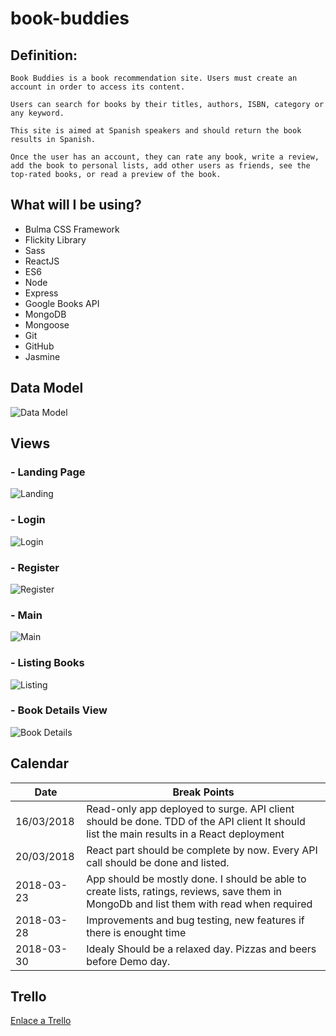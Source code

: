 # book-buddies


## Definition:


    Book Buddies is a book recommendation site. Users must create an account in order to access its content.

    Users can search for books by their titles, authors, ISBN, category or any keyword.

    This site is aimed at Spanish speakers and should return the book results in Spanish.

    Once the user has an account, they can rate any book, write a review, add the book to personal lists, add other users as friends, see the top-rated books, or read a preview of the book.


## What will I be using?

-   Bulma CSS Framework
-   Flickity Library
-   Sass
-   ReactJS
-   ES6
-   Node
-   Express
-   Google Books API
-   MongoDB
-   Mongoose
-   Git
-   GitHub
-   Jasmine



## Data Model


![Data Model](./design/img/Data-Views-UML/DataModel.png)

## Views 

### - Landing Page 
![Landing](./design/img/Data-Views-UML/Landing.png)

### - Login 
![Login](./design/img/Data-Views-UML/Login.png)

### - Register 
![Register](./design/img/Data-Views-UML/Register.png)

### - Main
![Main](./design/img/Data-Views-UML/Main.png)

### - Listing Books
![Listing](./design/img/Data-Views-UML/ListedBooks.png)

### - Book Details View
![Book Details](./design/img/Data-Views-UML/BookView.png)


## Calendar 

|    Date   |  Break Points  |
|------------|-----------------|
| 16/03/2018 | Read-only app deployed to surge. API client should be done. TDD of the API client It should list the main results in a React deployment| 
| 20/03/2018 | React part should be complete by now. Every API call should be done and listed. | 
| 2018-03-23 | App should be mostly done. I should be able to create lists, ratings, reviews, save them in MongoDb and list them with read when required| 
| 2018-03-28 | Improvements and bug testing, new features if there is enought time| 
| 2018-03-30 | Idealy Should be a relaxed day. Pizzas and beers before Demo day. | 


## Trello

[Enlace a Trello](https://trello.com/b/VuBC8YmB/book-buddies)